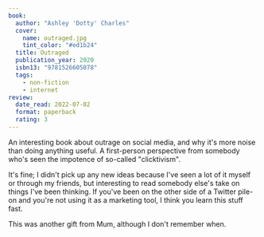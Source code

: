 ```yaml
---
book:
  author: "Ashley 'Dotty' Charles"
  cover:
    name: outraged.jpg
    tint_color: "#ed1b24"
  title: Outraged
  publication_year: 2020
  isbn13: "9781526605078"
  tags:
    - non-fiction
    - internet
review:
  date_read: 2022-07-02
  format: paperback
  rating: 3
---
```


An interesting book about outrage on social media, and why it's more noise than doing anything useful.
A first-person perspective from somebody who's seen the impotence of so-called "clicktivism".

It's fine; I didn't pick up any new ideas because I've seen a lot of it myself or through my friends, but interesting to read somebody else's take on things I've been thinking.
If you've been on the other side of a Twitter pile-on and you're not using it as a marketing tool, I think you learn this stuff fast.

This was another  gift from Mum, although I don't remember when.

